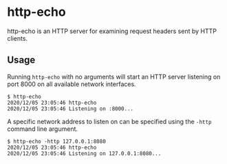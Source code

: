 # http-echo
http-echo is an HTTP server for examining request headers sent by HTTP clients.

## Usage

Running `http-echo` with no arguments will start an HTTP server listening on port 8000 on all available network interfaces.

```text
$ http-echo
2020/12/05 23:05:46 http-echo
2020/12/05 23:05:46 Listening on :8000...
```

A specific network address to listen on can be specified using the `-http` command line argument.
```text
$ http-echo -http 127.0.0.1:8080
2020/12/05 23:05:46 http-echo
2020/12/05 23:05:46 Listening on 127.0.0.1:8080...
```
